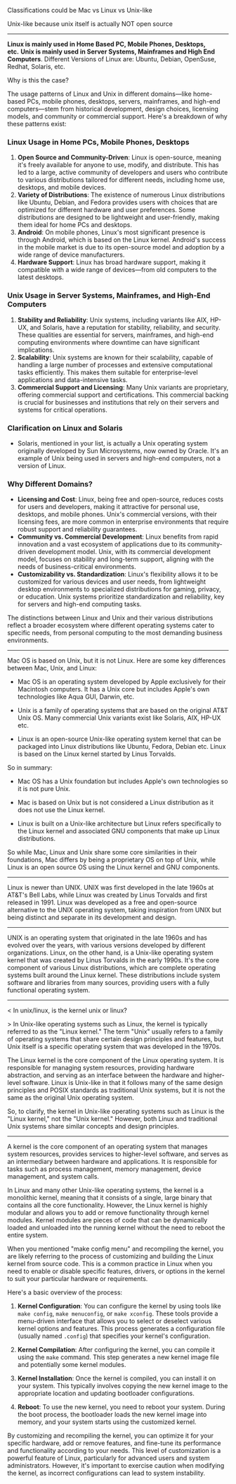 
Classifications could be Mac vs Linux vs Unix-like

Unix-like because unix itself is actually NOT open source

---


**Linux is mainly used in Home Based PC, Mobile Phones, Desktops, etc.** **Unix is mainly used in Server Systems, Mainframes and High End Computers**. Different Versions of Linux are: Ubuntu, Debian, OpenSuse, Redhat, Solaris, etc.

Why is this the case?

The usage patterns of Linux and Unix in different domains—like home-based PCs, mobile phones, desktops, servers, mainframes, and high-end computers—stem from historical development, design choices, licensing models, and community or commercial support. Here's a breakdown of why these patterns exist:

### Linux Usage in Home PCs, Mobile Phones, Desktops

1. **Open Source and Community-Driven**: Linux is open-source, meaning it's freely available for anyone to use, modify, and distribute. This has led to a large, active community of developers and users who contribute to various distributions tailored for different needs, including home use, desktops, and mobile devices.
2. **Variety of Distributions**: The existence of numerous Linux distributions like Ubuntu, Debian, and Fedora provides users with choices that are optimized for different hardware and user preferences. Some distributions are designed to be lightweight and user-friendly, making them ideal for home PCs and desktops.
3. **Android**: On mobile phones, Linux's most significant presence is through Android, which is based on the Linux kernel. Android's success in the mobile market is due to its open-source model and adoption by a wide range of device manufacturers.
4. **Hardware Support**: Linux has broad hardware support, making it compatible with a wide range of devices—from old computers to the latest desktops.

### Unix Usage in Server Systems, Mainframes, and High-End Computers

1. **Stability and Reliability**: Unix systems, including variants like AIX, HP-UX, and Solaris, have a reputation for stability, reliability, and security. These qualities are essential for servers, mainframes, and high-end computing environments where downtime can have significant implications.
2. **Scalability**: Unix systems are known for their scalability, capable of handling a large number of processes and extensive computational tasks efficiently. This makes them suitable for enterprise-level applications and data-intensive tasks.
3. **Commercial Support and Licensing**: Many Unix variants are proprietary, offering commercial support and certifications. This commercial backing is crucial for businesses and institutions that rely on their servers and systems for critical operations.

### Clarification on Linux and Solaris

- Solaris, mentioned in your list, is actually a Unix operating system originally developed by Sun Microsystems, now owned by Oracle. It's an example of Unix being used in servers and high-end computers, not a version of Linux.

### Why Different Domains?

- **Licensing and Cost**: Linux, being free and open-source, reduces costs for users and developers, making it attractive for personal use, desktops, and mobile phones. Unix's commercial versions, with their licensing fees, are more common in enterprise environments that require robust support and reliability guarantees.
- **Community vs. Commercial Development**: Linux benefits from rapid innovation and a vast ecosystem of applications due to its community-driven development model. Unix, with its commercial development model, focuses on stability and long-term support, aligning with the needs of business-critical environments.
- **Customizability vs. Standardization**: Linux's flexibility allows it to be customized for various devices and user needs, from lightweight desktop environments to specialized distributions for gaming, privacy, or education. Unix systems prioritize standardization and reliability, key for servers and high-end computing tasks.

The distinctions between Linux and Unix and their various distributions reflect a broader ecosystem where different operating systems cater to specific needs, from personal computing to the most demanding business environments.

---

Mac OS is based on Unix, but it is not Linux. Here are some key differences between Mac, Unix, and Linux:

- Mac OS is an operating system developed by Apple exclusively for their Macintosh computers. It has a Unix core but includes Apple's own technologies like Aqua GUI, Darwin, etc.

- Unix is a family of operating systems that are based on the original AT&T Unix OS. Many commercial Unix variants exist like Solaris, AIX, HP-UX etc. 

- Linux is an open-source Unix-like operating system kernel that can be packaged into Linux distributions like Ubuntu, Fedora, Debian etc. Linux is based on the Linux kernel started by Linus Torvalds.

So in summary:

- Mac OS has a Unix foundation but includes Apple's own technologies so it is not pure Unix. 

- Mac is based on Unix but is not considered a Linux distribution as it does not use the Linux kernel.

- Linux is built on a Unix-like architecture but Linux refers specifically to the Linux kernel and associated GNU components that make up Linux distributions.

So while Mac, Linux and Unix share some core similarities in their foundations, Mac differs by being a proprietary OS on top of Unix, while Linux is an open source OS using the Linux kernel and GNU components.

---


Linux is newer than UNIX. UNIX was first developed in the late 1960s at AT&T's Bell Labs, while Linux was created by Linus Torvalds and first released in 1991. Linux was developed as a free and open-source alternative to the UNIX operating system, taking inspiration from UNIX but being distinct and separate in its development and design.

---

UNIX is an operating system that originated in the late 1960s and has evolved over the years, with various versions developed by different organizations. Linux, on the other hand, is a Unix-like operating system kernel that was created by Linus Torvalds in the early 1990s. It's the core component of various Linux distributions, which are complete operating systems built around the Linux kernel. These distributions include system software and libraries from many sources, providing users with a fully functional operating system.

---

\<
In unix/linux, is the kernel unix or linux?

\>
In Unix-like operating systems such as Linux, the kernel is typically referred to as the "Linux kernel." The term "Unix" usually refers to a family of operating systems that share certain design principles and features, but Unix itself is a specific operating system that was developed in the 1970s.

The Linux kernel is the core component of the Linux operating system. It is responsible for managing system resources, providing hardware abstraction, and serving as an interface between the hardware and higher-level software. Linux is Unix-like in that it follows many of the same design principles and POSIX standards as traditional Unix systems, but it is not the same as the original Unix operating system.

So, to clarify, the kernel in Unix-like operating systems such as Linux is the "Linux kernel," not the "Unix kernel." However, both Linux and traditional Unix systems share similar concepts and design principles.

---

A kernel is the core component of an operating system that manages system resources, provides services to higher-level software, and serves as an intermediary between hardware and applications. It is responsible for tasks such as process management, memory management, device management, and system calls.

In Linux and many other Unix-like operating systems, the kernel is a monolithic kernel, meaning that it consists of a single, large binary that contains all the core functionality. However, the Linux kernel is highly modular and allows you to add or remove functionality through kernel modules. Kernel modules are pieces of code that can be dynamically loaded and unloaded into the running kernel without the need to reboot the entire system.

When you mentioned "make config menu" and recompiling the kernel, you are likely referring to the process of customizing and building the Linux kernel from source code. This is a common practice in Linux when you need to enable or disable specific features, drivers, or options in the kernel to suit your particular hardware or requirements.

Here's a basic overview of the process:

1. **Kernel Configuration**: You can configure the kernel by using tools like `make config`, `make menuconfig`, or `make xconfig`. These tools provide a menu-driven interface that allows you to select or deselect various kernel options and features. This process generates a configuration file (usually named `.config`) that specifies your kernel's configuration.
    
2. **Kernel Compilation**: After configuring the kernel, you can compile it using the `make` command. This step generates a new kernel image file and potentially some kernel modules.
    
3. **Kernel Installation**: Once the kernel is compiled, you can install it on your system. This typically involves copying the new kernel image to the appropriate location and updating bootloader configurations.
    
4. **Reboot**: To use the new kernel, you need to reboot your system. During the boot process, the bootloader loads the new kernel image into memory, and your system starts using the customized kernel.
    

By customizing and recompiling the kernel, you can optimize it for your specific hardware, add or remove features, and fine-tune its performance and functionality according to your needs. This level of customization is a powerful feature of Linux, particularly for advanced users and system administrators. However, it's important to exercise caution when modifying the kernel, as incorrect configurations can lead to system instability.